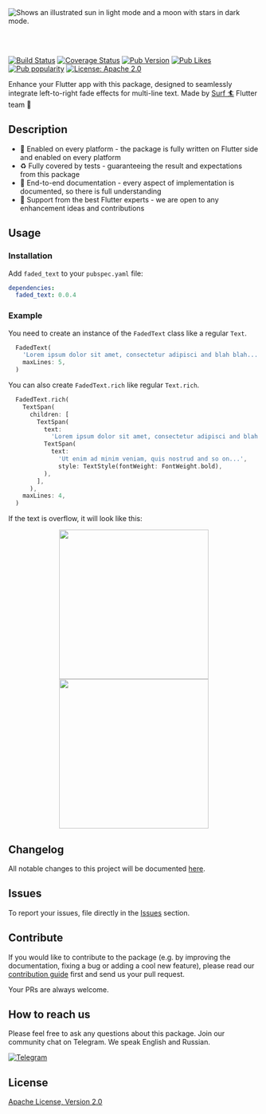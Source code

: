 <picture>
  <source media="(prefers-color-scheme: dark)" srcset="https://github.com/surfstudio/surf-flutter-faded-text/assets/54618146/71c4a82d-f93e-427c-9683-dc2e71203f47">
  <source media="(prefers-color-scheme: light)" srcset="https://github.com/surfstudio/surf-flutter-faded-text/assets/54618146/2683a722-0068-4a45-9e35-90480f41b836">
  <img alt="Shows an illustrated sun in light mode and a moon with stars in dark mode." src="https://github.com/surfstudio/surf-flutter-faded-text/assets/54618146/2683a722-0068-4a45-9e35-90480f41b836">
</picture>

<br></br>

[![Build Status](https://shields.io/github/actions/workflow/status/surfstudio/surf-flutter-faded-text/main.yml?logo=github&logoColor=white)](https://github.com/surfstudio/yandex-mapkit-lite-flutter)
[![Coverage Status](https://img.shields.io/codecov/c/github/surfstudio/surf-flutter-faded-text?logo=codecov&logoColor=white)](https://app.codecov.io/gh/surfstudio/yandex-mapkit-lite-flutter)
[![Pub Version](https://img.shields.io/pub/v/faded-text?logo=dart&logoColor=white)](https://pub.dev/packages/faded_text)
[![Pub Likes](https://badgen.net/pub/likes/faded_text)](https://pub.dev/packages/faded_text)
[![Pub popularity](https://badgen.net/pub/popularity/faded_text)](https://pub.dev/packages/faded_text/score)
[![License: Apache 2.0](https://img.shields.io/badge/license-apache-purple.svg)](https://www.apache.org/licenses/LICENSE-2.0)

Enhance your Flutter app with this package, designed to seamlessly integrate left-to-right fade effects for multi-line text. Made by [Surf :surfer:](https://surf.dev/flutter/) Flutter team :cow2:

## Description 

- :1234: Enabled on every platform - the package is fully written on Flutter side and enabled on every platform
- :recycle: Fully covered by tests - guaranteeing the result and expectations from this package
- :notebook_with_decorative_cover: End-to-end documentation - every aspect of implementation is documented, so there is full understanding
- :cow2: Support from the best Flutter experts - we are open to any enhancement ideas and contributions

## Usage

### Installation

Add `faded_text` to your `pubspec.yaml` file:

```yaml
dependencies:
  faded_text: 0.0.4
```

### Example

You need to create an instance of the `FadedText` class like a regular `Text`.

```dart
  FadedText(
    'Lorem ipsum dolor sit amet, consectetur adipisci and blah blah...',
    maxLines: 5,
  )
```

You can also create `FadedText.rich` like regular `Text.rich`.

```dart
  FadedText.rich(
    TextSpan(
      children: [
        TextSpan(
          text:
            'Lorem ipsum dolor sit amet, consectetur adipisci and blah blah...'),
          TextSpan(
            text:
              'Ut enim ad minim veniam, quis nostrud and so on...',
              style: TextStyle(fontWeight: FontWeight.bold),
          ),
        ],
      ),
    maxLines: 4,
  )
```

If the text is overflow, it will look like this:

<p align="center">
 <img src="./doc/images/example1.png" height="300" />
 <img src="./doc/images/example2.png" height="300" />
</p>

## Changelog

All notable changes to this project will be documented [here](./CHANGELOG.md).

## Issues

To report your issues, file directly in the [Issues](https://github.com/surfstudio/faded-text/issues) section.

## Contribute

If you would like to contribute to the package (e.g. by improving the documentation, fixing a bug or adding a cool new feature), please read our [contribution guide](./CONTRIBUTING.md) first and send us your pull request.

Your PRs are always welcome.

## How to reach us

Please feel free to ask any questions about this package. Join our community chat on Telegram. We speak English and Russian.

[![Telegram](https://img.shields.io/badge/chat-on%20Telegram-blue.svg)](https://t.me/SurfGear)

## License

[Apache License, Version 2.0](https://www.apache.org/licenses/LICENSE-2.0)
